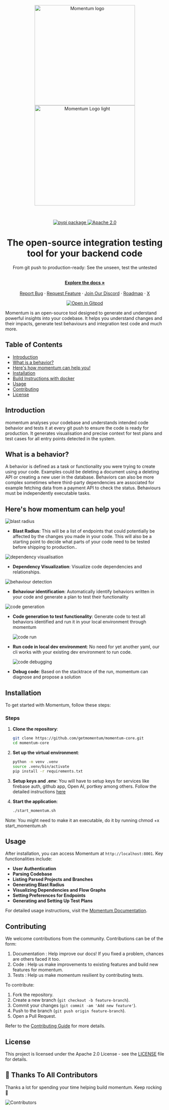 <p align="center">
  <a href="https://momentum.sh?utm_source=github//#gh-dark-mode-only">
    <img src="https://github.com/getmomentum/momentum-core/assets/19893222/7b3212c0-2635-4a7c-a15d-fee488a0f471" width="318px" alt="Momentum logo" />
  </a>
  <a href="https://momentum.sh?utm_source=github//#gh-light-mode-only">
    <source media="(prefers-color-scheme: dark)">
    <img alt="Momentum Logo light" src="https://github.com/getmomentum/momentum-core/assets/19893222/285fe228-770e-43ed-9eb8-968d46eaafeb" width="318px"/>
  </a>
</p>

<br/>

<p align="center">
  <a href="https://pypi.org/project/momentum-cli/">
    <img src="https://img.shields.io/pypi/v/momentum-cli" alt="pypi package">
  </a>
  <a href="https://github.com/getmomentum/momentum-core/blob/main/LICENSE">
    <img src="https://img.shields.io/github/license/getmomentum/momentum-core" alt="Apache 2.0">
  </a>
</p>

<h1 align="center">
  The open-source integration testing tool for your backend code
</h1>

<div align="center">
  From git push to production-ready: See the unseen, test the untested
</div>

<p align="center">
  <br />
  <a href="https://docs.momentum.sh" rel="dofollow"><strong>Explore the docs »</strong></a>
  <br />

<br/>
  <a href="https://github.com/getmomentum/momentum-core/issues/new?assignees=&labels=type%3A+bug&template=bug_report.yml&title=%F0%9F%90%9B+Bug+Report%3A+">Report Bug</a>
  ·
  <a href="https://github.com/getmomentum/momentum-core/issues/new?assignees=&labels=feature&template=feature_request.yml&title=%F0%9F%9A%80+Feature%3A+">Request Feature</a>
  ·
<a href="https://discord.gg/z6tj9Ufc">Join Our Discord</a>
  ·
  <a href="https://roadmap.momentum.sh">Roadmap</a>
  ·
  <a href="https://twitter.com/momentumdotsh">X</a>
</p>

<div align="center"> 
  
  [![Open in Gitpod](https://gitpod.io/button/open-in-gitpod.svg)](https://gitpod.io/#https://github.com/getmomentum/momentum-core)
</div>

Momentum is an open-source tool designed to generate and understand powerful insights into your codebase. It helps you understand changes and their impacts, generate test behaviours and integration test code and much more. 


## Table of Contents

- [Introduction](#introduction)
- [What is a behavior?](#what-is-a-behavior)
- [Here's how momentum can help you!](#heres-how-momentum-can-help-you)
- [Installation](#installation)
- [Build Instructions with docker](#build-instructions-with-docker)
- [Usage](#usage)
- [Contributing](#contributing)
- [License](#license)

## Introduction

momentum analyses your codebase and understands intended code behavior and tests it at every git push to ensure the code is ready for production.
It generates visualisation and precise context for test plans and test cases for all entry points detected in the system.

## What is a behavior?
A behavior is defined as a task or functionality you were trying to create using your code. Examples could be deleting a document using a deleting API or creating a new user in the database. Behaviors can also be more complex sometimes where third-party dependencies are associated for example fetching data from a payment API to check the status. Behaviours must be independently executable tasks.

## Here's how momentum can help you!

<img title="blast radius" alt="blast radius" src="https://github.com/getmomentum/momentum-core/assets/19893222/195432e7-1444-4964-8a55-37410116897e">

- **Blast Radius**: This will be a list of endpoints that could potentially be affected by the changes you made in your code. This will also be a starting point to decide what parts of your code need to be tested before shipping to production..

<img title="dependency visualisation" alt="dependency visualisation" src="https://github.com/getmomentum/momentum-core/assets/19893222/7d4356be-2868-48e5-9f42-7a296a86d6f5">

- **Dependency Visualization**: Visualize code dependencies and relationships.
  
<img title="behaviuor detection" alt="behaviour detection" src="https://github.com/getmomentum/momentum-core/assets/19893222/f80469af-f16c-498f-97b9-c504a27242cd">

- **Behaviour identification**: Automatically identify behaviors written in your code and generate a plan to test their functionality

<img title="code generation" alt="code generation" src="https://github.com/getmomentum/momentum-core/assets/19893222/942dfcfd-6a35-4dca-af48-f14b9fcd0413">

- **Code generation to test functionality**: Generate code to test all behaviors identified and run it in your local environment through momentum

  <img title="code run" alt="code run" src="https://github.com/getmomentum/momentum-core/assets/19893222/6d935599-5475-4be9-a611-495e888875ad">
  
- **Run code in local dev environment**: No need for yet another yaml, our cli works with your existing dev environment to run code.

  <img title="code debugging" alt="code debugging" src="https://github.com/getmomentum/momentum-core/assets/19893222/2340a38f-c812-42e9-af56-e2684cf0722b">

- **Debug code**: Based on the stacktrace of the run, momentum can diagnose and propose a solution

## Installation

To get started with Momentum, follow these steps:

### Steps

1. **Clone the repository**:
    ```bash
    git clone https://github.com/getmomentum/momentum-core.git
    cd momentum-core
    ```

2. **Set up the virtual environment**:
    ```bash
    python -m venv .venv
    source .venv/bin/activate
    pip install -r requirements.txt
    ```
3. **Setup keys and .env**: 
   You will have to setup keys for services like firebase auth, github app, Open AI, portkey among others. 
   Follow the detailed instructions [here](https://docs.momentum.sh/getting-started/installation/cloud-integrations)
   
6. **Start the application**:
    ```bash
    ./start_momentum.sh
    ```

Note: You might need to make it an executable, do it by running chmod +x start_momentum.sh

## Usage

After installation, you can access Momentum at `http://localhost:8001`. Key functionalities include:

- **User Authentication**
- **Parsing Codebase**
- **Listing Parsed Projects and Branches**
- **Generating Blast Radius**
- **Visualizing Dependencies and Flow Graphs**
- **Setting Preferences for Endpoints**
- **Generating and Setting Up Test Plans**


For detailed usage instructions, visit the [Momentum Documentation](https://docs.momentum.sh).

## Contributing

We welcome contributions from the community. Contributions can be of the form: 
1. Documentation : Help improve our docs! If you fixed a problem, chances are others faced it too.
2. Code : Help us make improvements to existing features and build new features for momentum. 
3. Tests :  Help us make momentum resilient by contributing tests.

To contribute:
1. Fork the repository.
2. Create a new branch (`git checkout -b feature-branch`).
3. Commit your changes (`git commit -am 'Add new feature'`).
4. Push to the branch (`git push origin feature-branch`).
5. Open a Pull Request.

Refer to the [Contributing Guide](https://docs.momentum.sh/introduction-to-momentum/contributing-to-momentum) for more details.

## License

This project is licensed under the Apache 2.0 License - see the [LICENSE](LICENSE) file for details.

## 💪 Thanks To All Contributors

Thanks a lot for spending your time helping build momentum. Keep rocking 🥂

<img src="https://contributors-img.web.app/image?repo=getmomentum/momentum-core" alt="Contributors"/>
